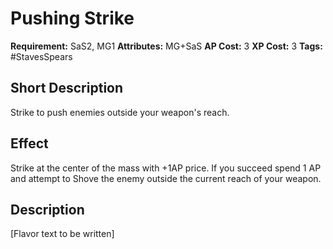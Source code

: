 # Pushing Strike

 **Requirement:** SaS2, MG1
 **Attributes:** MG+SaS
 **AP Cost:** 3
 **XP Cost:** 3
 **Tags:** #StavesSpears

## Short Description
Strike to push enemies outside your weapon's reach.

## Effect
Strike at the center of the mass with +1AP price. If you succeed spend 1 AP and attempt to Shove the enemy outside the current reach of your weapon.

## Description
[Flavor text to be written]